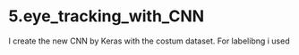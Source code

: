 # 5.eye_tracking_with_CNN
I create the new CNN by Keras with the costum dataset.
For labelibng i used 
